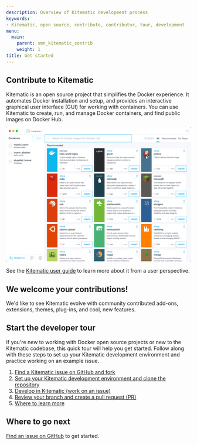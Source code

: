 ```yaml
---
description: Overview of Kitematic development process
keywords:
- Kitematic, open source, contribute, contributor, tour, development
menu:
  main:
    parent: smn_kitematic_contrib
    weight: 1
title: Get started
---
```


## Contribute to Kitematic

Kitematic is an open source project that simplifies the Docker experience. It
automates Docker installation and setup, and provides an interactive graphical
user interface (GUI) for working with containers. You can use Kitematic to create, run, and manage Docker containers, and find public images on Docker Hub.

![Kitematic GUI](images/gui-splash-hub.png)

See the <a href="http://docs.docker.com/kitematic/userguide" target="_blank"> Kitematic user guide</a> to learn more about it from a user perspective.

## We welcome your contributions!
We'd like to see Kitematic evolve
with community contributed add-ons, extensions, themes, plug-ins, and cool, new
features.
## Start the developer tour
If you're new to working with Docker open source projects or new to
the Kitematic codebase, this quick tour will help you get started. Follow along with these steps to set up your Kitematic development environment and practice working on an example issue.

1. [Find a Kitematic issue on GitHub and fork](find_issue.md)
2. [Set up your Kitematic development environment and clone the repository](set_up_dev.md)
3. [Develop in Kitematic (work on an issue)](work_issue.md)
4. [Review your branch and create a pull request (PR)](create_pr.md)
5. [Where to learn more](next_steps.md)

## Where to go next
[Find an issue on GitHub](find_issue.md) to get started.

